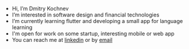 - Hi, I’m Dmitry Kochnev
- I’m interested in software design and financial technologies 
- I’m currently learning flutter and developing a small app for language learning
- I'm open for work on some startup, interesting mobile or web app
- You can reach me at [linkedin](https://www.linkedin.com/in/aurokk) or by [email](aurokkez@gmail.com)
